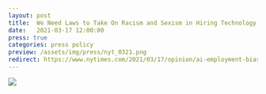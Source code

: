 ```yaml
---
layout: post
title:  We Need Laws to Take On Racism and Sexism in Hiring Technology - New York Times
date:   2021-03-17 12:00:00
press: true
categories: press policy 
preview: /assets/img/press/nyt_0321.png
redirect: https://www.nytimes.com/2021/03/17/opinion/ai-employment-bias-nyc.html
---
```


<div class="container">
  <div class="row mt-3">
    <div class="col-sm mt-3 mt-md-0">
    <a href="{{ page.redirect }}" target="_blank">
      <img class="img-fluid rounded z-depth-1" src="{{ page.preview }}">
    </a>
    </div>
  </div>
</div>

